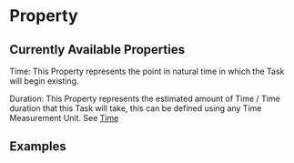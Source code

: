 # Property

## Currently Available Properties

Time: This Property represents the point in natural time in which the Task will begin existing.

Duration: This Property represents the estimated amount of Time / Time duration that this Task will take, this can be defined using any Time Measurement Unit. See [Time](Time.md)

## Examples